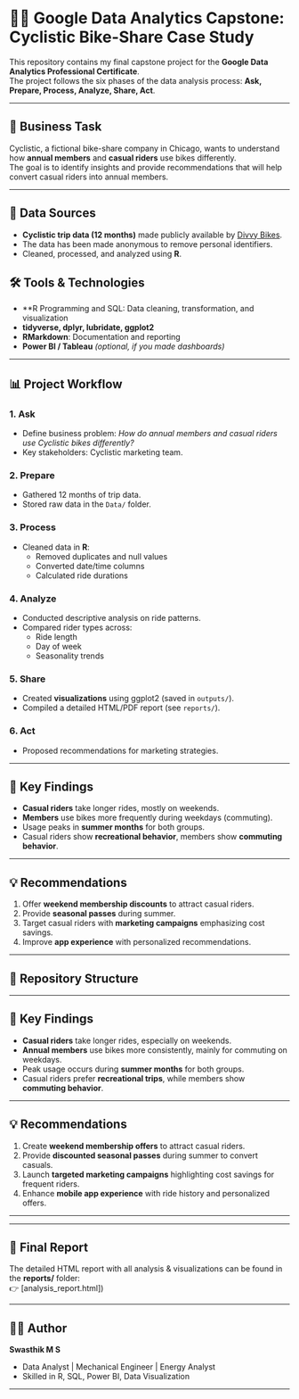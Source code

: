 # 🚴‍♂️ Google Data Analytics Capstone: Cyclistic Bike-Share Case Study  

This repository contains my final capstone project for the **Google Data Analytics Professional Certificate**.  
The project follows the six phases of the data analysis process: **Ask, Prepare, Process, Analyze, Share, Act**.  

---

## 📌 Business Task
Cyclistic, a fictional bike-share company in Chicago, wants to understand how **annual members** and **casual riders** use bikes differently.  
The goal is to identify insights and provide recommendations that will help convert casual riders into annual members.

---

## 📂 Data Sources
- **Cyclistic trip data (12 months)** made publicly available by [Divvy Bikes](https://divvybikes.com/system-data).  
- The data has been made anonymous to remove personal identifiers.  
- Cleaned, processed, and analyzed using **R**.



## 🛠️ Tools & Technologies
- **R Programming and SQL: Data cleaning, transformation, and visualization  
- **tidyverse, dplyr, lubridate, ggplot2**  
- **RMarkdown**: Documentation and reporting  
- **Power BI / Tableau** *(optional, if you made dashboards)*  

---

## 📊 Project Workflow
### 1. Ask
- Define business problem: *How do annual members and casual riders use Cyclistic bikes differently?*  
- Key stakeholders: Cyclistic marketing team.  

### 2. Prepare
- Gathered 12 months of trip data.  
- Stored raw data in the `Data/` folder.  

### 3. Process
- Cleaned data in **R**:  
  - Removed duplicates and null values  
  - Converted date/time columns  
  - Calculated ride durations  

### 4. Analyze
- Conducted descriptive analysis on ride patterns.  
- Compared rider types across:  
  - Ride length  
  - Day of week  
  - Seasonality trends  

### 5. Share
- Created **visualizations** using ggplot2 (saved in `outputs/`).  
- Compiled a detailed HTML/PDF report (see `reports/`).  

### 6. Act
- Proposed recommendations for marketing strategies.  

---

## 🔑 Key Findings
- **Casual riders** take longer rides, mostly on weekends.  
- **Members** use bikes more frequently during weekdays (commuting).  
- Usage peaks in **summer months** for both groups.  
- Casual riders show **recreational behavior**, members show **commuting behavior**.  

---

## 💡 Recommendations
1. Offer **weekend membership discounts** to attract casual riders.  
2. Provide **seasonal passes** during summer.  
3. Target casual riders with **marketing campaigns** emphasizing cost savings.  
4. Improve **app experience** with personalized recommendations.  

---

## 📂 Repository Structure

---

## 🔑 Key Findings
- **Casual riders** take longer rides, especially on weekends.  
- **Annual members** use bikes more consistently, mainly for commuting on weekdays.  
- Peak usage occurs during **summer months** for both groups.  
- Casual riders prefer **recreational trips**, while members show **commuting behavior**.  

---

## 💡 Recommendations
1. Create **weekend membership offers** to attract casual riders.  
2. Provide **discounted seasonal passes** during summer to convert casuals.  
3. Launch **targeted marketing campaigns** highlighting cost savings for frequent riders.  
4. Enhance **mobile app experience** with ride history and personalized offers.  

---

---

## 📑 Final Report
The detailed HTML report with all analysis & visualizations can be found in the **reports/** folder:  
👉 [analysis_report.html])

---

## 👨‍💻 Author
**Swasthik M S**  
- Data Analyst | Mechanical Engineer | Energy Analyst  
- Skilled in R, SQL, Power BI, Data Visualization  

---



